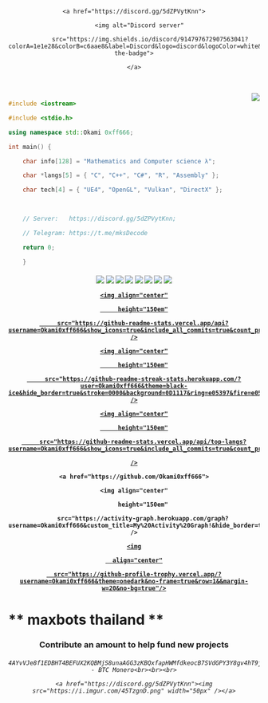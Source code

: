 




</a>

<div align="center">

    <a href="https://discord.gg/5dZPVytKnn">

        <img alt="Discord server" 

             src="https://img.shields.io/discord/914797672907563041?colorA=1e1e28&colorB=c6aae8&label=Discord&logo=discord&logoColor=white&style=for-the-badge">

    </a>

</div><br>

<div style="width: 10px;"></div>

<a  href="https://discord.gg/5dZPVytKnn"><img align="right" src="https://discordapp.com/api/guilds/914797672907563041/widget.png?style=banner4"/></a>

```C++

#include <iostream>

#include <stdio.h>

using namespace std::Okami 0xff666;

int main() {

    char info[128] = "Mathematics and Computer science λ";

    char *langs[5] = { "C", "C++", "C#", "R", "Assembly" };

    char tech[4] = { "UE4", "OpenGL", "Vulkan", "DirectX" };

    

    // Server:   https://discord.gg/5dZPVytKnn;

    // Telegram: https://t.me/mksDecode

    return 0; 

    }

``` 

<h4 align="center">

<img src="https://readme-components.vercel.app/api?component=logo&logo=c&text=false&animation=spin&fill=black&textfill=bface6&">

<img src="https://readme-components.vercel.app/api?component=logo&logo=cplusplus&text=false&animation=spin&fill=black&textfill=bface6&">

<img src="https://readme-components.vercel.app/api?component=logo&logo=r&text=false&animation=spin&fill=black&textfill=bface6&">

<img src="https://readme-components.vercel.app/api?component=logo&logo=vim&text=false&animation=spin&fill=black&textfill=bface6&">

<img src="https://readme-components.vercel.app/api?component=logo&logo=neovim&text=false&animation=spin&fill=black&textfill=bface6&">

<img src="https://readme-components.vercel.app/api?component=logo&logo=qt&text=false&animation=spin&fill=black&textfill=bface6&">

<img src="https://readme-components.vercel.app/api?component=logo&logo=webassembly&text=false&animation=spin&fill=black&textfill=bface6&">

<img src="https://readme-components.vercel.app/api?component=logo&logo=linux&text=false&animation=spin&fill=black&textfill=bface6&">

<p align="center">

  <a href="https://github.com/Okami0xff666">

    <img align="center"

         height="150em"

         src="https://github-readme-stats.vercel.app/api?username=Okami0xff666&show_icons=true&include_all_commits=true&count_private=true&theme=apprentice&hide_border=true&bg_color=0D1117" />

  </a>

    

  <a href="https://github.com/Okami0xff666">

    <img align="center"

         height="150em"

         src="https://github-readme-streak-stats.herokuapp.com/?user=Okami0xff666&theme=black-ice&hide_border=true&stroke=0000&background=0D1117&ring=e05397&fire=e05397&currStreakLabel=e05397" />

  </a>

  <a href="https://github.com/Okami0xff666">

    <img align="center"

         height="150em"

         src="https://github-readme-stats.vercel.app/api/top-langs?username=Okami0xff666&show_icons=true&include_all_commits=true&count_private=true&theme=apprentice&hide_border=true&bg_color=0D1117&layout=compact"

    />

  </a>

    <a href="https://github.com/Okami0xff666">

    <img align="center"

         height="150em"

         src="https://activity-graph.herokuapp.com/graph?username=Okami0xff666&custom_title=My%20Activity%20Graph!&hide_border=true&bg_color=0D1117&line=fff&point=fff&theme=github" />

  </a>

</p>

<p align="center">

  <a href="https://github.com/Okami0xff666">

    <img

      align="center"

      src="https://github-profile-trophy.vercel.app/?username=Okami0xff666&theme=onedark&no-frame=true&row=1&&margin-w=20&no-bg=true"/>

  </a>

</a>

</p>

# ** maxbots thailand **

<h3 align="center">Contribute an amount to help fund new projects</h3>

<h6 align="center">

    4AYvVJe8f1EDBHT4BEFUX2KQBMjS8unaAGG3zKBQxfapHWMfdkeocB7SVdGPY3Y8gv4hT9jUBr94UV9eTHbkNQh3C5gf9BZ - BTC Monero<br><br><br>

    <a href="https://discord.gg/5dZPVytKnn"><img src="https://i.imgur.com/45TzgnD.png" width="50px" /></a>

 </h6>
